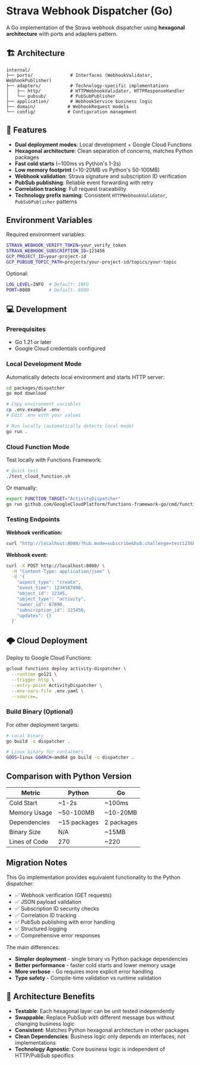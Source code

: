 # Strava Webhook Dispatcher (Go)

A Go implementation of the Strava webhook dispatcher using **hexagonal architecture** with ports and adapters pattern.

## 🏗️ Architecture

```
internal/
├── ports/              # Interfaces (WebhookValidator, WebhookPublisher)
├── adapters/           # Technology-specific implementations
│   ├── http/           # HTTPWebhookValidator, HTTPResponseHandler
│   └── pubsub/         # PubSubPublisher
├── application/        # WebhookService business logic
├── domain/            # WebhookRequest models
└── config/            # Configuration management
```

## 🚀 Features

- **Dual deployment modes**: Local development + Google Cloud Functions
- **Hexagonal architecture**: Clean separation of concerns, matches Python packages
- **Fast cold starts** (~100ms vs Python's 1-2s)
- **Low memory footprint** (~10-20MB vs Python's 50-100MB)
- **Webhook validation**: Strava signature and subscription ID verification
- **PubSub publishing**: Reliable event forwarding with retry
- **Correlation tracking**: Full request traceability
- **Technology prefix naming**: Consistent `HTTPWebhookValidator`, `PubSubPublisher` patterns

## Environment Variables

Required environment variables:

```bash
STRAVA_WEBHOOK_VERIFY_TOKEN=your_verify_token
STRAVA_WEBHOOK_SUBSCRIPTION_ID=123456
GCP_PROJECT_ID=your-project-id
GCP_PUBSUB_TOPIC_PATH=projects/your-project-id/topics/your-topic
```

Optional:
```bash
LOG_LEVEL=INFO  # Default: INFO
PORT=8080       # Default: 8080
```

## 💻 Development

### Prerequisites
- Go 1.21 or later
- Google Cloud credentials configured

### Local Development Mode

Automatically detects local environment and starts HTTP server:

```bash
cd packages/dispatcher
go mod download

# Copy environment variables
cp .env.example .env
# Edit .env with your values

# Run locally (automatically detects local mode)
go run .
```

### Cloud Function Mode

Test locally with Functions Framework:

```bash
# Quick test
./test_cloud_function.sh
```

Or manually:
```bash
export FUNCTION_TARGET="ActivityDispatcher"
go run github.com/GoogleCloudPlatform/functions-framework-go/cmd/functions-framework@latest --target=ActivityDispatcher --source=.
```

### Testing Endpoints

**Webhook verification:**
```bash
curl "http://localhost:8080/?hub.mode=subscribe&hub.challenge=test123&hub.verify_token=your_verify_token"
```

**Webhook event:**
```bash
curl -X POST http://localhost:8080/ \
  -H "Content-Type: application/json" \
  -d '{
    "aspect_type": "create",
    "event_time": 1234567890,
    "object_id": 12345,
    "object_type": "activity",
    "owner_id": 67890,
    "subscription_id": 123456,
    "updates": {}
  }'
```

## 🌩️ Cloud Deployment

Deploy to Google Cloud Functions:

```bash
gcloud functions deploy activity-dispatcher \
  --runtime go121 \
  --trigger-http \
  --entry-point ActivityDispatcher \
  --env-vars-file .env.yaml \
  --source=.
```

### Build Binary (Optional)

For other deployment targets:

```bash
# Local binary
go build -o dispatcher .

# Linux binary for containers
GOOS=linux GOARCH=amd64 go build -o dispatcher .
```

## Comparison with Python Version

| Metric | Python | Go |
|--------|--------|-----|
| Cold Start | ~1-2s | ~100ms |
| Memory Usage | ~50-100MB | ~10-20MB |
| Dependencies | ~15 packages | 2 packages |
| Binary Size | N/A | ~15MB |
| Lines of Code | 270 | ~220 |

## Migration Notes

This Go implementation provides equivalent functionality to the Python dispatcher:

- ✅ Webhook verification (GET requests)
- ✅ JSON payload validation
- ✅ Subscription ID security checks
- ✅ Correlation ID tracking
- ✅ PubSub publishing with error handling
- ✅ Structured logging
- ✅ Comprehensive error responses

The main differences:
- **Simpler deployment** - single binary vs Python package dependencies
- **Better performance** - faster cold starts and lower memory usage
- **More verbose** - Go requires more explicit error handling
- **Type safety** - Compile-time validation vs runtime validation

## 🧪 Architecture Benefits

- **Testable**: Each hexagonal layer can be unit tested independently
- **Swappable**: Replace PubSub with different message bus without changing business logic
- **Consistent**: Matches Python hexagonal architecture in other packages
- **Clean Dependencies**: Business logic only depends on interfaces, not implementations
- **Technology Agnostic**: Core business logic is independent of HTTP/PubSub specifics
